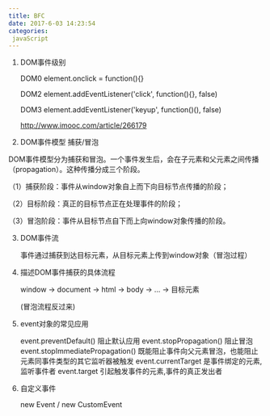 ```yaml
---
title: BFC
date: 2017-6-03 14:23:54
categories:
 javaScript
---
```



1. DOM事件级别

    DOM0 element.onclick = function(){}

    DOM2 element.addEventListener('click', function(){}, false)

    DOM3 element.addEventListener('keyup', function()(), false)

    http://www.imooc.com/article/266179

2. DOM事件模型 捕获/冒泡

DOM事件模型分为捕获和冒泡。一个事件发生后，会在子元素和父元素之间传播（propagation）。这种传播分成三个阶段。

（1）捕获阶段：事件从window对象自上而下向目标节点传播的阶段；

（2）目标阶段：真正的目标节点正在处理事件的阶段；

（3）冒泡阶段：事件从目标节点自下而上向window对象传播的阶段。


3. DOM事件流

    事件通过捕获到达目标元素，从目标元素上传到window对象（冒泡过程）

4. 描述DOM事件捕获的具体流程

    window -> document -> html -> body -> ... -> 目标元素

    (冒泡流程反过来)

5. event对象的常见应用

    event.preventDefault() 阻止默认应用
    event.stopPropagation() 阻止冒泡
    event.stopImmediatePropagation()  既能阻止事件向父元素冒泡，也能阻止元素同事件类型的其它监听器被触发
    event.currentTarget 是事件绑定的元素,监听事件者
    event.target 引起触发事件的元素,事件的真正发出者

6. 自定义事件

    new Event / new CustomEvent
